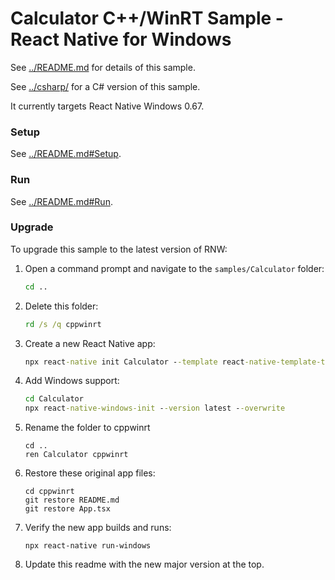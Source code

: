 # Calculator C++/WinRT Sample - React Native for Windows

See [../README.md](../README.md) for details of this sample.

See [../csharp/](../csharp/) for a C# version of this sample.

It currently targets React Native Windows 0.67.

### Setup
See [../README.md#Setup](../README.md#Setup).

### Run
See [../README.md#Run](../README.md#Run).

### Upgrade
To upgrade this sample to the latest version of RNW:

1. Open a command prompt and navigate to the `samples/Calculator` folder:
    ```cmd
    cd ..
    ```
2. Delete this folder:
    ```cmd
    rd /s /q cppwinrt
    ```
3. Create a new React Native app:
    ```cmd
    npx react-native init Calculator --template react-native-template-typescript@latest
    ```
4. Add Windows support:
    ```cmd
    cd Calculator
    npx react-native-windows-init --version latest --overwrite
    ```
5. Rename the folder to cppwinrt
    ```
    cd ..
    ren Calculator cppwinrt
    ```
6. Restore these original app files:
    ```
    cd cppwinrt
    git restore README.md
    git restore App.tsx
    ```
7. Verify the new app builds and runs:
    ```
    npx react-native run-windows
    ```
8. Update this readme with the new major version at the top.
